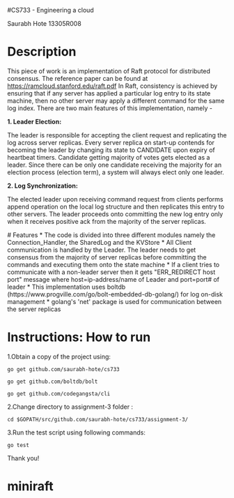 #CS733 - Engineering a cloud

Saurabh Hote 13305R008

# Description
This piece of work is an implementation of Raft protocol for distributed consensus. The reference paper can be found at https://ramcloud.stanford.edu/raft.pdf
In Raft, consistency is achieved by ensuring that if any server has applied a particular log entry to its state machine, then no other server may apply a different command for the same log index.
There are two main features of this implementation, namely -

<b>1. Leader Election: </b> <br>
<p>
	The leader is responsible for accepting the client request and replicating the log across server replicas. Every server replica on start-up contends for becoming the leader by changing its state to CANDIDATE upon expiry of heartbeat timers.
	Candidate getting majority of votes gets elected as a leader. Since there can be only one candidate receiving the majority for an election process (election term), a system will always elect only one leader. 
</p>

<b>2. Log Synchronization:</b> <br>
<p>
	The elected leader upon receiving command request from clients performs append operation on the local log structure and then replicates this entry to other servers. The leader proceeds onto committing the new log entry only when it receives positive ack from the majority of the server replicas. 
</p>
# Features
* The code is divided into three different modules namely the Connection_Handler, the SharedLog and the KVStore
* All Client communication is handled by the Leader. The leader needs to get consensus from the majority of server replicas before committing the commands and executing them onto the state machine
* If a client tries to communicate with a non-leader server then it gets "ERR_REDIRECT host port" message where host=ip-address/name of Leader and port=port# of leader
* This implementation uses boltdb (https://www.progville.com/go/bolt-embedded-db-golang/) for log on-disk management 
* golang's 'net' package is used for communication between the server replicas


# Instructions: How to run
1.Obtain a copy of the project using:	

	go get github.com/saurabh-hote/cs733
	
	go get github.com/boltdb/bolt
	
	go get github.com/codegangsta/cli

2.Change directory to assignment-3 folder :

	cd $GOPATH/src/github.com/saurabh-hote/cs733/assignment-3/

3.Run the test script using following commands: 

	go test

Thank you!
 
# miniraft
